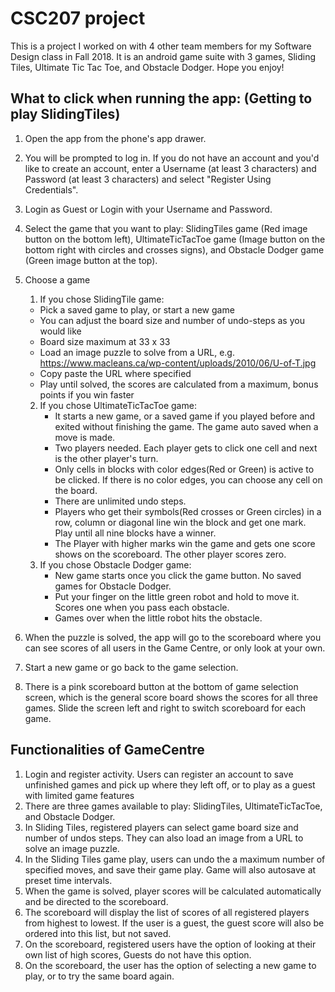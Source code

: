 # CSC207 project
This is a project I worked on with 4 other team members for my Software Design class in Fall 2018. It is an android game suite with 3 games, Sliding Tiles, Ultimate Tic Tac Toe, and Obstacle Dodger. Hope you enjoy!

## What to click when running the app: (Getting to play SlidingTiles)
1. Open the app from the phone's app drawer.
2. You will be prompted to log in. If you do not have an account and
you'd like to create an account, enter a Username (at least 3
characters) and Password (at least 3 characters) and select "Register
Using Credentials".
3. Login as Guest or Login with your Username and Password.
4. Select the game that you want to play: SlidingTiles game (Red image
button on the bottom left), UltimateTicTacToe game (Image button on the
bottom right with circles and crosses signs), and Obstacle Dodger game
(Green image button at the top).
5. Choose a game
    1. If you chose SlidingTile game:
      - Pick a saved game to play, or start a new game
      - You can adjust the board size and number of undo-steps as you
        would like
      - Board size maximum at 33 x 33
      - Load an image puzzle to solve from a URL, e.g.
        https://www.macleans.ca/wp-content/uploads/2010/06/U-of-T.jpg
      - Copy paste the URL where specified
      - Play until solved, the scores are calculated from a maximum, bonus
        points if you win faster
   2. If you chose UltimateTicTacToe game:
      - It starts a new game, or a saved game if you played before and exited
        without finishing the game. The game auto saved when a move is made.
      - Two players needed. Each player gets to click one cell and next is
        the other player's turn.
      - Only cells in blocks with color edges(Red or Green) is active to be
        clicked. If there is no color edges, you can choose any cell on the board.
      - There are unlimited undo steps.
      - Players who get their symbols(Red crosses or Green circles) in a row,
        column or diagonal line win the block and get one mark. Play until all
        nine blocks have a winner.
      - The Player with higher marks win the game and gets one score shows on
        the scoreboard. The other player scores zero.
   3. If you chose Obstacle Dodger game:
      - New game starts once you click the game button. No saved games for
        Obstacle Dodger.
      - Put your finger on the little green robot and hold to move it. Scores
        one when you pass each obstacle.
      - Games over when the little robot hits the obstacle.

6. When the puzzle is solved, the app will go to the scoreboard where
you can see scores of all users in the Game Centre, or only look at your
own.
7. Start a new game or go back to the game selection.
8. There is a pink scoreboard button at the bottom of game selection screen,
which is the general score board shows the scores for all three games. Slide
the screen left and right to switch scoreboard for each game.

## Functionalities of GameCentre
1. Login and register activity. Users can register an account to save
unfinished games and pick up where they left off, or to play as a guest
with limited game features
2. There are three games available to play: SlidingTiles, UltimateTicTacToe,
and Obstacle Dodger.
3. In Sliding Tiles, registered players can select game board size and
number of undos steps. They can also load an image from a URL to solve
an image puzzle.
4. In the Sliding Tiles game play, users can undo the a maximum number
of specified moves, and save their game play. Game will also autosave at
preset time intervals.
5. When the game is solved, player scores will be calculated
automatically and be directed to the scoreboard.
6. The scoreboard will display the list of scores of all registered
players from highest to lowest. If the user is a guest, the guest score
will also be ordered into this list, but not saved.
7. On the scoreboard, registered users have the option of looking at
their own list of high scores, Guests do not have this option.
8. On the scoreboard, the user has the option of selecting a new game to
play, or to try the same board again.
